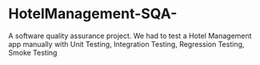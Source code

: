# HotelManagement-SQA-
A software quality assurance project. We had to test a Hotel Management app manually with Unit Testing, Integration Testing, Regression Testing, Smoke Testing
